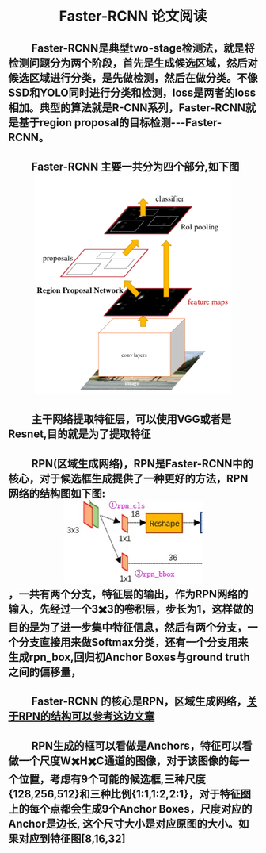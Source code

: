 <!-- update 论文笔记  faster-rcnn-->
# <div align=center> Faster-RCNN 论文阅读 </div>
## &emsp;&emsp; Faster-RCNN是典型two-stage检测法，就是将检测问题分为两个阶段，首先是生成候选区域，然后对候选区域进行分类，是先做检测，然后在做分类。不像SSD和YOLO同时进行分类和检测，loss是两者的loss相加。典型的算法就是R-CNN系列，Faster-RCNN就是基于region proposal的目标检测---Faster-RCNN。

## &emsp;&emsp; Faster-RCNN 主要一共分为四个部分,如下图 <div align=center>![](assets/cd2d3a7b.png)</div>

## &emsp;&emsp; 主干网络提取特征层，可以使用VGG或者是Resnet,目的就是为了提取特征
## &emsp;&emsp; RPN(区域生成网络)，RPN是Faster-RCNN中的核心，对于候选框生成提供了一种更好的方法，RPN网络的结构图如下图: <div align=center>![](assets/017c2454.png)</div>，一共有两个分支，特征层的输出，作为RPN网络的输入，先经过一个3✖️3的卷积层，步长为1，这样做的目的是为了进一步集中特征信息，然后有两个分支，一个分支直接用来做Softmax分类，还有一个分支用来生成rpn_box,回归初Anchor Boxes与ground truth之间的偏移量，

## &emsp;&emsp; Faster-RCNN 的核心是RPN，区域生成网络，[关于RPN的结构可以参考这边文章](https://www.cnblogs.com/wangyong/p/8513563.html)


## &emsp;&emsp; RPN生成的框可以看做是Anchors，特征可以看做一个尺度W✖️H✖️C通道的图像，对于该图像的每一个位置，考虑有9个可能的候选框,三种尺度{128,256,512}和三种比例{1:1,1:2,2:1}，对于特征图上的每个点都会生成9个Anchor Boxes，尺度对应的Anchor是边长, 这个尺寸大小是对应原图的大小。如果对应到特征图[8,16,32]
